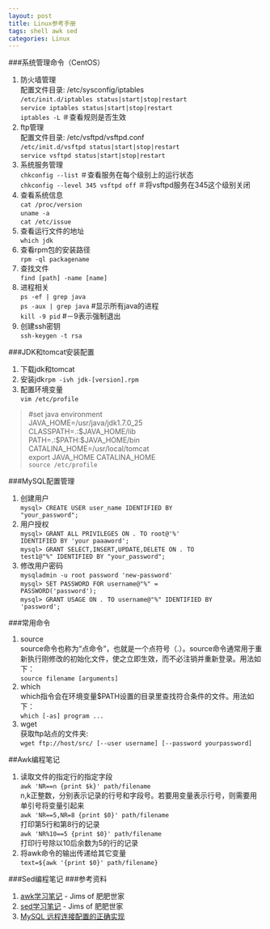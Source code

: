 ```yaml
---
layout: post
title: Linux参考手册
tags: shell awk sed
categories: Linux
---
```

###系统管理命令（CentOS）
1. 防火墙管理  
配置文件目录: /etc/sysconfig/iptables  
<code>/etc/init.d/iptables status|start|stop|restart</code>  
<code>service iptables status|start|stop|restart</code>  
<code>iptables -L</code> ＃查看规则是否生效  
2. ftp管理  
配置文件目录: /etc/vsftpd/vsftpd.conf  
<code>/etc/init.d/vsftpd status|start|stop|restart</code>  
<code>service vsftpd status|start|stop|restart</code>
3. 系统服务管理  
<code>chkconfig --list</code> ＃查看服务在每个级别上的运行状态  
<code>chkconfig --level 345 vsftpd off</code> ＃将vsftpd服务在345这个级别关闭
4. 查看系统信息  
<code>cat /proc/version</code>  
<code>uname -a</code>  
<code>cat /etc/issue</code>  
5. 查看运行文件的地址  
<code>which jdk</code>  
6. 查看rpm包的安装路径  
<code>rpm -ql packagename</code>
7. 查找文件  
<code>find [path] -name [name]</code>  
8. 进程相关  
<code>ps -ef | grep java</code>  
<code>ps -aux | grep java</code> #显示所有java的进程  
<code>kill -9 pid</code> #－9表示强制退出  
9. 创建ssh密钥  
<code>ssh-keygen -t rsa</code>  

###JDK和tomcat安装配置
1. 下载jdk和tomcat  
2. 安装jdk<code>rpm -ivh jdk-[version].rpm</code>  
3. 配置环境变量  
<code>vim /etc/profile</code>  
>\#set java environment  
>JAVA_HOME=/usr/java/jdk1.7.0_25  
>CLASSPATH=.:\$JAVA_HOME/lib  
>PATH=.:\$PATH:\$JAVA_HOME/bin  
>CATALINA_HOME=/usr/local/tomcat  
>export JAVA_HOME CATALINA_HOME  
<code>source /etc/profile</code>  

###MySQL配置管理
1. 创建用户    
<code>mysql> CREATE USER user_name IDENTIFIED BY "your_password";</code>
2. 用户授权  
<code>mysql> GRANT ALL PRIVILEGES ON *.* TO root@'%' IDENTIFIED BY 'your paaaword';</code>  
<code>mysql> GRANT SELECT,INSERT,UPDATE,DELETE ON *.* TO test1@"%" IDENTIFIED BY "your_password";</code>  
3. 修改用户密码  
<code>mysqladmin -u root password 'new-password'</code>  
<code>mysql> SET PASSWORD FOR username@"%" = PASSWORD('password');</code>  
<code>mysql> GRANT USAGE ON *.* TO username@"%" IDENTIFIED BY 'password';</code>  

###常用命令
1. source  
source命令也称为“点命令”，也就是一个点符号（.）。source命令通常用于重新执行刚修改的初始化文件，使之立即生效，而不必注销并重新登录。用法如下：  
`source filename [arguments]`
2. which  
which指令会在环境变量$PATH设置的目录里查找符合条件的文件。用法如下：  
`which [-as] program ...`
3. wget  
获取ftp站点的文件夹:  
`wget ftp://host/src/ [--user username] [--password yourpassword]`

##Awk编程笔记
1. 读取文件的指定行的指定字段  
<code>awk 'NR==n {print $k}' path/filename</code>  
n,k正整数，分别表示记录的行号和字段号。若要用变量表示行号，则需要用单引号将变量引起来  
<code>awk 'NR==5,NR=8 {print $0}' path/filename</code>  
打印第5行和第8行的记录  
<code>awk 'NR%10==5 {print $0}' path/filename</code>  
打印行号除以10后余数为5的行的记录  
2. 将awk命令的输出传递给其它变量  
<code>text=${awk '{print $0}' path/filename}</code>  
  
###Sed编程笔记
###参考资料  
1. [awk学习笔记](http://man.lupaworld.com/content/manage/ringkee/awk.htm#id2861697) - Jims of 肥肥世家
2. [sed学习笔记](http://tsnc.zhongaokao.com/tsnc_wgrj/doc/sed.htm) - Jims of 肥肥世家
3. [MySQL 远程连接配置的正确实现](http://database.51cto.com/art/201006/204537.htm)
